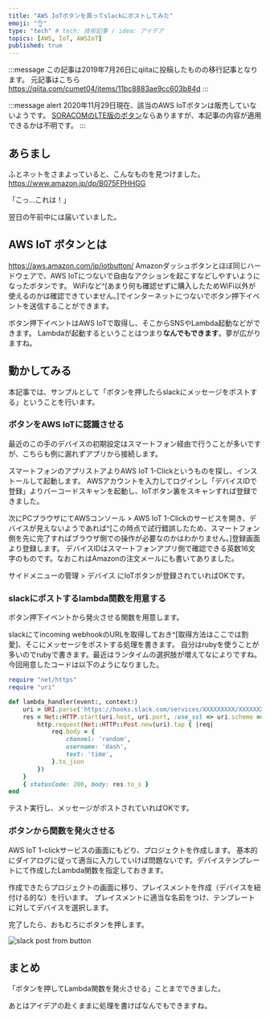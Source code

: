 ```yaml
---
title: "AWS IoTボタンを買ってslackにポストしてみた"
emoji: "👌"
type: "tech" # tech: 技術記事 / idea: アイデア
topics: [AWS, IoT, AWSIoT]
published: true
---
```


:::message
この記事は2019年7月26日にqiitaに投稿したものの移行記事となります。
元記事はこちら https://qiita.com/cumet04/items/11bc8883ae9cc603b84d
:::

:::message alert
2020年11月29日現在、該当のAWS IoTボタンは販売していないようです。
[SORACOMのLTE版のボタン](https://www.amazon.co.jp/dp/B07L59ZFVF/)ならありますが、本記事の内容が適用できるかは不明です。
:::

## あらまし
ふとネットをさまよっていると、こんなものを見つけました。
https://www.amazon.jp/dp/B075FPHHGG

「こっ...これは！」

翌日の午前中には届いていました。

## AWS IoT ボタンとは
https://aws.amazon.com/jp/iotbutton/
Amazonダッシュボタンとほぼ同じハードウェアで、AWS IoTにつないで自由なアクションを起こすなどしやすいようになったボタンです。
WiFiなど^[あまり何も確認せずに購入したためWiFi以外が使えるのかは確認できていません。]でインターネットにつないでボタン押下イベントを送信することができます。

ボタン押下イベントはAWS IoTで取得し、そこからSNSやLambda起動などができます。
Lambdaが起動するということはつまり**なんでもできます**。夢が広がりますね。

## 動かしてみる

本記事では、サンプルとして「ボタンを押したらslackにメッセージをポストする」ということを行います。

### ボタンをAWS IoTに認識させる
最近のこの手のデバイスの初期設定はスマートフォン経由で行うことが多いですが、こちらも例に漏れずアプリから接続します。

スマートフォンのアプリストアよりAWS IoT 1-Clickというものを探し、インストールして起動します。
AWSアカウントを入力してログインし「デバイスIDで登録」よりバーコードスキャンを起動し、IoTボタン裏をスキャンすれば登録できました。

次にPCブラウザにてAWSコンソール > AWS IoT 1-Clickのサービスを開き、デバイスが見えないようであれば^[この時点で試行錯誤したため、スマートフォン側を先に完了すればブラウザ側での操作が必要なのかはわかりません。]登録画面より登録します。
デバイスIDはスマートフォンアプリ側で確認できる英数16文字のものです。なおこれはAmazonの注文メールにも書いてありました。

サイドメニューの管理 > デバイス にIoTボタンが登録されていればOKです。

### slackにポストするlambda関数を用意する
ボタン押下イベントから発火させる関数を用意します。

slackにてincoming webhookのURLを取得しておき^[取得方法はここでは割愛]、そこにメッセージをポストする処理を書きます。
自分はrubyを使うことが多いのでrubyで書きます。最近はランタイムの選択肢が増えてなによりですね。
今回用意したコードは以下のようになりました。

```ruby:lambda.rb
require "net/https"
require "uri"

def lambda_handler(event:, context:)
    uri = URI.parse('https://hooks.slack.com/services/XXXXXXXXX/XXXXXXXXX/xxxxxxxxxxxxxxxxxxxxxxxx')
    res = Net::HTTP.start(uri.host, uri.port, :use_ssl => uri.scheme == "https") { |http|
        http.request(Net::HTTP::Post.new(uri).tap { |req|
            req.body = {
                channel: 'random',
                username: 'dash',
                text: 'time',
            }.to_json
        })
    }
    { statusCode: 200, body: res.to_s }
end
```

テスト実行し、メッセージがポストされていればOKです。

### ボタンから関数を発火させる
AWS IoT 1-clickサービスの画面にもどり、プロジェクトを作成します。
基本的にダイアログに従って適当に入力していけば問題ないです。デバイステンプレートにて作成したLambda関数を指定しておきます。

作成できたらプロジェクトの画面に移り、プレイスメントを作成（デバイスを紐付ける的な）を行います。
プレイスメントに適当な名前をつけ、テンプレートに対してデバイスを選択します。

完了したら、おもむろにボタンを押します。

![slack post from button](https://storage.googleapis.com/zenn-user-upload/a5bzykc59ena8vdiyhdvoxk3g11j)


## まとめ
「ボタンを押してLambda関数を発火させる」ことまでできました。

あとはアイデアの赴くままに処理を書けばなんでもできますね。
